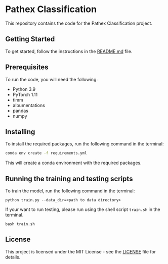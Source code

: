 # Pathex Classification

This repository contains the code for the Pathex Classification project.

## Getting Started

To get started, follow the instructions in the [README.md](README.md) file.

## Prerequisites

To run the code, you will need the following:

- Python 3.9
- PyTorch 1.11
- timm
- albumentations
- pandas
- numpy


## Installing

To install the required packages, run the following command in the terminal:

```bash
conda env create -f requirements.yml
```

This will create a conda environment with the required packages.

## Running the training and testing scripts

To train the model, run the following command in the terminal:

```
python train.py --data_dir=<path to data directory>
```

If your want to run testing, please run using the shell script `train.sh` in the terminal.

```
bash train.sh
```

## License

This project is licensed under the MIT License - see the [LICENSE](LICENSE) file for details.
